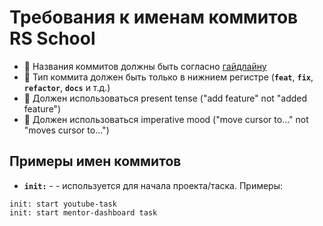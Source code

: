 # Требования к именам коммитов RS School

- 🔔 Названия коммитов должны быть согласно [гайдлайну](https://www.conventionalcommits.org/en/v1.0.0/)
- 🔔 Тип коммита должен быть только в нижнием регистре (**`feat`**, **`fix`**, **`refactor`**, **`docs`** и т.д.)
- 🔔 Должен использоваться present tense ("add feature" not "added feature")
- 🔔 Должен использоваться imperative mood ("move cursor to..." not "moves cursor to...")

## Примеры имен коммитов

- **`init:`** - - используется для начала проекта/таска. Примеры:

```
init: start youtube-task
init: start mentor-dashboard task
```
